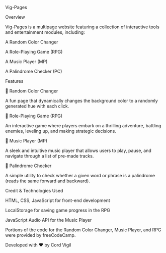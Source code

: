 Vig-Pages

Overview

Vig-Pages is a multipage website featuring a collection of interactive tools and entertainment modules, including:

A Random Color Changer 

A Role-Playing Game (RPG)

A Music Player (MP)

A Palindrome Checker (PC)

Features

🎨 Random Color Changer

A fun page that dynamically changes the background color to a randomly generated hue with each click.

🏹 Role-Playing Game (RPG)

An interactive game where players embark on a thrilling adventure, battling enemies, leveling up, and making strategic decisions.

🎵 Music Player (MP)

A sleek and intuitive music player that allows users to play, pause, and navigate through a list of pre-made tracks.

🔄 Palindrome Checker

A simple utility to check whether a given word or phrase is a palindrome (reads the same forward and backward).

Credit & Technologies Used

HTML, CSS, JavaScript for front-end development

LocalStorage for saving game progress in the RPG

JavaScript Audio API for the Music Player

Portions of the code for the Random Color Changer, Music Player, and RPG were provided by freeCodeCamp.

Developed with ❤️ by Cord Vigil

